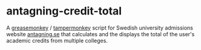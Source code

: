# antagning-credit-total
A [greasemonkey](https://addons.mozilla.org/en-US/firefox/addon/greasemonkey/) / [tampermonkey](https://tampermonkey.net/) script for Swedish university admissions website [antagning.se](https://www.antagning.se/) that calculates and the displays the total of the user's academic credits from multiple colleges.
